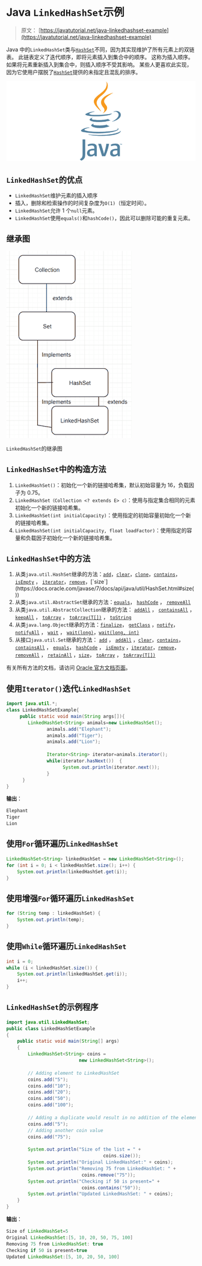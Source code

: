 # Java `LinkedHashSet`示例

> 原文： [https://javatutorial.net/java-linkedhashset-example](https://javatutorial.net/java-linkedhashset-example)

Java 中的`LinkedHashSet`类与[`HashSet`](https://javatutorial.net/java-hashset-example)不同，因为其实现维护了所有元素上的双链表。 此链表定义了迭代顺序，即将元素插入到集合中的顺序。 这称为插入顺序。 如果将元素重新插入到集合中，则插入顺序不受其影响。 某些人更喜欢此实现，因为它使用户摆脱了[`HashSet`](https://javatutorial.net/java-hashset-example)提供的未指定且混乱的排序。

![java-featured-image](img/e0db051dedc1179e7424b6d998a6a772.jpg)

## `LinkedHashSet`的优点

*   `LinkedHashSet`维护元素的插入顺序
*   插入，删除和检索操作的时间复杂度为`O(1)`（恒定时间）。
*   `LinkedHashSet`允许 1 个`null`元素。
*   `LinkedHashSet`使用`equals()`和`hashCode()`，因此可以删除可能的重复元素。

## 继承图

![Inheritance diagram of LinkedHashSet](img/8a195dfab57c2ccf0e2850805186b6b4.jpg)

`LinkedHashSet`的继承图

## `LinkedHashSet`中的构造方法

1.  `LinkedHashSet()`：初始化一个新的链接哈希集，默认初始容量为 16，负载因子为 0.75。
2.  `LinkedHashSet（Collection <? extends E> c）`：使用与指定集合相同的元素初始化一个新的链接哈希集。
3.  `LinkedHashSet(int initialCapacity)`：使用指定的初始容量初始化一个新的链接哈希集。
4.  `LinkedHashSet(int initialCapacity, float loadFactor)`：使用指定的容量和负载因子初始化一个新的链接哈希集。

## `LinkedHashSet`中的方法

1.  从类`java.util.HashSet`继承的方法：[`add`](https://docs.oracle.com/javase/7/docs/api/java/util/HashSet.html#add(E))，[`clear`](https://docs.oracle.com/javase/7/docs/api/java/util/HashSet.html#clear())，[`clone`](https://docs.oracle.com/javase/7/docs/api/java/util/HashSet.html#clone())，[`contains`](https://docs.oracle.com/javase/7/docs/api/java/util/HashSet.html#contains(java.lang.Object))， [`isEmpty`](https://docs.oracle.com/javase/7/docs/api/java/util/HashSet.html#isEmpty()) ， [`iterator`](https://docs.oracle.com/javase/7/docs/api/java/util/HashSet.html#iterator())，[`remove`](https://docs.oracle.com/javase/7/docs/api/java/util/HashSet.html#remove(java.lang.Object))，[`size`](https://docs.oracle.com/javase/7/docs/api/java/util/HashSet.html#size())
2.  从类`java.util.AbstractSet`继承的方法：[`equals`](https://docs.oracle.com/javase/7/docs/api/java/util/AbstractSet.html#equals(java.lang.Object))， [`hashCode`](https://docs.oracle.com/javase/7/docs/api/java/util/AbstractSet.html#hashCode()) ， [`removeAll`](https://docs.oracle.com/javase/7/docs/api/java/util/AbstractSet.html#removeAll(java.util.Collection))
3.  从类`java.util.AbstractCollection`继承的方法： [`addAll`](https://docs.oracle.com/javase/7/docs/api/java/util/AbstractCollection.html#addAll(java.util.Collection)) ， [`containsAll`](https://docs.oracle.com/javase/7/docs/api/java/util/AbstractCollection.html#containsAll(java.util.Collection)) ， [`keepAll`](https://docs.oracle.com/javase/7/docs/api/java/util/AbstractCollection.html#retainAll(java.util.Collection)) ， [`toArray`](https://docs.oracle.com/javase/7/docs/api/java/util/AbstractCollection.html#toArray()) ， [`toArray(T[])`](https://docs.oracle.com/javase/7/docs/api/java/util/AbstractCollection.html#toArray(T[])) ， [`toString`](https://docs.oracle.com/javase/7/docs/api/java/util/AbstractCollection.html#toString())
4.  从类`java.lang.Object`继承的方法：[`finalize`](https://docs.oracle.com/javase/7/docs/api/java/lang/Object.html#finalize())， [`getClass`](https://docs.oracle.com/javase/7/docs/api/java/lang/Object.html#getClass()) ，[`notify`](https://docs.oracle.com/javase/7/docs/api/java/lang/Object.html#notify())， [`notifyAll`](https://docs.oracle.com/javase/7/docs/api/java/lang/Object.html#notifyAll()) ， [`wait`](https://docs.oracle.com/javase/7/docs/api/java/lang/Object.html#wait()) ， [`wait(long)`](https://docs.oracle.com/javase/7/docs/api/java/lang/Object.html#wait(long))，[`wait(long, int)`](https://docs.oracle.com/javase/7/docs/api/java/lang/Object.html#wait(long,%20int))
5.  从接口`java.util.Set`继承的方法： [`add`](https://docs.oracle.com/javase/7/docs/api/java/util/Set.html#add(E)) ， [`addAll`](https://docs.oracle.com/javase/7/docs/api/java/util/Set.html#addAll(java.util.Collection)) ，[`clear`](https://docs.oracle.com/javase/7/docs/api/java/util/Set.html#clear())，[`contains`](https://docs.oracle.com/javase/7/docs/api/java/util/Set.html#contains(java.lang.Object))， [`containsAll`](https://docs.oracle.com/javase/7/docs/api/java/util/Set.html#containsAll(java.util.Collection)) ， [`equals`](https://docs.oracle.com/javase/7/docs/api/java/util/Set.html#equals(java.lang.Object))， [`hashCode`](https://docs.oracle.com/javase/7/docs/api/java/util/Set.html#hashCode()) ， [`isEmpty`](https://docs.oracle.com/javase/7/docs/api/java/util/Set.html#isEmpty()) ，[`iterator`](https://docs.oracle.com/javase/7/docs/api/java/util/Set.html#iterator())，[`remove`](https://docs.oracle.com/javase/7/docs/api/java/util/Set.html#remove(java.lang.Object))， [`removeAll`](https://docs.oracle.com/javase/7/docs/api/java/util/Set.html#removeAll(java.util.Collection)) ， [`retainAll`](https://docs.oracle.com/javase/7/docs/api/java/util/Set.html#retainAll(java.util.Collection)) ，[`size`](https://docs.oracle.com/javase/7/docs/api/java/util/Set.html#size())， [`toArray`](https://docs.oracle.com/javase/7/docs/api/java/util/Set.html#toArray()) ， [`toArray(T[])`](https://docs.oracle.com/javase/7/docs/api/java/util/Set.html#toArray(T[]))

有关所有方法的文档，请访问 [Oracle 官方文档页面](https://docs.oracle.com/javase/7/docs/api/java/util/LinkedHashSet.html)。

## 使用`Iterator()`迭代`LinkedHashSet`

```java
import java.util.*;  
class LinkedHashSetExample{  
     public static void main(String args[]){  
        LinkedHashSet<String> animals=new LinkedHashSet();  
               animals.add("Elephant");    
               animals.add("Tiger");    
               animals.add("Lion");   

               Iterator<String> iterator=animals.iterator();  
               while(iterator.hasNext())  {  
                     System.out.println(iterator.next());  
               }  
      }  
}
```

**输出**：

```java
Elephant
Tiger
Lion
```

## 使用`Fo​​r`循环遍历`LinkedHashSet`

```java
LinkedHashSet<String> linkedHashSet = new LinkedHashSet<String>();
for (int i = 0; i < linkedHashSet.size(); i++) {
    System.out.println(linkedHashSet.get(i));
}
```

## 使用增强`For`循环遍历`LinkedHashSet`

```java
for (String temp : linkedHashSet) {
    System.out.println(temp);
}
```

## 使用`While`循环遍历`LinkedHashSet`

```java
int i = 0;
while (i < linkedHashSet.size()) {
    System.out.println(linkedHashSet.get(i));
    i++;
}
```

## `LinkedHashSet`的示例程序

```java
import java.util.LinkedHashSet;   
public class LinkedHashSetExample  
{   
    public static void main(String[] args)  
    {   
        LinkedHashSet<String> coins =  
                           new LinkedHashSet<String>();   

        // Adding element to LinkedHashSet   
        coins.add("5");   
        coins.add("10");   
        coins.add("20");   
        coins.add("50"); 
        coins.add("100"); 

        // Adding a duplicate would result in no addition of the element  
        coins.add("5");
        // Adding another coin value
        coins.add("75");   

        System.out.println("Size of the list = " + 
                                    coins.size());   
        System.out.println("Original LinkedHashSet:" + coins);   
        System.out.println("Removing 75 from LinkedHashSet: " + 
                            coins.remove("75"));    
        System.out.println("Checking if 50 is present=" +  
                            coins.contains("50")); 
        System.out.println("Updated LinkedHashSet: " + coins);   
    }   
}
```

**输出**： 

```java
Size of LinkedHashSet=5
Original LinkedHashSet:[5, 10, 20, 50, 75, 100]
Removing 75 from LinkedHashSet: true
Checking if 50 is present=true
Updated LinkedHashSet:[5, 10, 20, 50, 100]
```